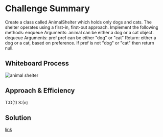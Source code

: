 # Challenge Summary
Create a class called AnimalShelter which holds only dogs and cats.
The shelter operates using a first-in, first-out approach.
Implement the following methods:
enqueue
Arguments: animal can be either a dog or a cat object.
dequeue
Arguments: pref
pref can be either "dog" or "cat"
Return: either a dog or a cat, based on preference.
If pref is not "dog" or "cat" then return null.
## Whiteboard Process
![animal shelter](https://user-images.githubusercontent.com/97823170/159376685-848db064-5e6a-4285-8338-b142b82d2786.png)

## Approach & Efficiency
T:O(1)
S:(n)

## Solution
[link](https://github.com/basharalmhairat/data-structures-and-algorithms/tree/main/stack-and-queue/app/src/main/java/stack/and/queue/animalShelter)
